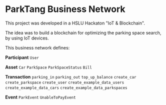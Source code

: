# ParkTang Business Network

This project was developed in a HSLU Hackaton "IoT & Blockchain".

The idea was to build a blockchain for optimizing the parking space search, by using IoT devices.

This business network defines:

**Participant**
`User`

**Asset**
`Car`
`ParkSpace`
`ParkSpaceStatus`
`Bill`

**Transaction**
`parking_in`
`parking_out`
`top_up_balance`
`create_car`
`create_parkspace`
`create_user`
`create_example_data_users`
`create_example_data_cars`
`create_example_data_parkspaces`

**Event**
`ParkEvent`
`UnableToPayEvent`
